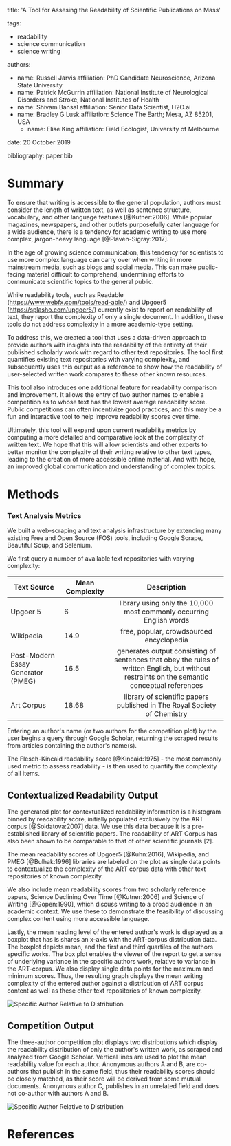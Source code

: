 title: 'A Tool for Assesing the Readability of Scientific Publications on Mass'

tags:
  - readability
  - science communication
  - science writing

authors:
  - name: Russell Jarvis
    affiliation: PhD Candidate Neuroscience, Arizona State University
  - name: Patrick McGurrin
    affiliation: National Institute of Neurological Disorders and Stroke, National Institutes of Health
  - name: Shivam Bansal
    affiliation: Senior Data Scientist, H2O.ai
  - name: Bradley G Lusk
    affiliation: Science The Earth; Mesa, AZ 85201, USA
	- name: Elise King
    affiliation: Field Ecologist, University of Melbourne



date: 20 October 2019

bibliography: paper.bib

# Summary
To ensure that writing is accessible to the general population, authors must consider the length of written text, as well as sentence structure, vocabulary, and other language features [@Kutner:2006]. While popular magazines, newspapers, and other outlets purposefully cater language for a wide audience, there is a tendency for academic writing to use more complex, jargon-heavy language [@Plavén-Sigray:2017].

In the age of growing science communication, this tendency for scientists to use more complex language can carry over when writing in more mainstream media, such as blogs and social media. This can make public-facing material difficult to comprehend, undermining efforts to communicate scientific topics to the general public.

While readability tools, such as Readable (https://www.webfx.com/tools/read-able/) and Upgoer5 (https://splasho.com/upgoer5/) currently exist to report on readability of text, they report the complexity of only a single document. In addition, these tools do not address complexity in a more academic-type setting.

To address this, we created a tool that uses a data-driven approach to provide authors with insights into the readability of the entirety of their published scholarly work with regard to other text repositories. The tool first quantifies existing text repositories with varying complexity, and subsequently uses this output as a reference to show how the readability of user-selected written work compares to these other known resources.

This tool also introduces one additional feature for readability comparison and improvement. It allows the entry of two author names to enable a competition as to whose text has the lowest average readability score. Public competitions can often incentivize good practices, and this may be a fun and interactive tool to help improve readability scores over time.

Ultimately, this tool will expand upon current readability metrics by computing a more detailed and comparative look at the complexity of written text. We hope that this will allow scientists and other experts to better monitor the complexity of their writing relative to other text types, leading to the creation of more accessible online material. And with hope, an improved global communication and understanding of complex topics.

# Methods

### Text Analysis Metrics
We built a web-scraping and text analysis infrastructure by extending many existing Free and Open Source (FOS) tools, including Google Scrape, Beautiful Soup, and Selenium.

We first query a number of available text repositories with varying complexity:

| Text Source | Mean Complexity | Description |
|----------|----------|:-------------:|
| Upgoer 5                            | 6   | library using only the 10,000 most commonly occurring English words |
| Wikipedia                               | 14.9 | free, popular, crowdsourced encyclopedia   |
| Post-Modern Essay Generator (PMEG)  | 16.5 | generates output consisting of sentences that obey the rules of written English, but without restraints on the semantic conceptual references   |
| Art Corpus                       | 18.68  | library of scientific papers published in The Royal Society of Chemistry |

Entering an author's name (or two authors for the competition plot) by the user begins a query through Google Scholar, returning the scraped results from articles containing the author's name(s).

The Flesch-Kincaid readability score [@Kincaid:1975] - the most commonly used metric to assess readability - is then used to quantify the complexity of all items.

## Contextualized Readability Output
The generated plot for contextualized readability information is a histogram binned by readability score, initially populated exclusively by the ART corpus [@Soldatova:2007] data. We use this data because it is a pre-established library of scientific papers. The readability of ART Corpus has also been shown to be comparable to that of other scientific journals [2].

The mean readability scores of Upgoer5 [@Kuhn:2016], Wikipedia, and PMEG [@Bulhak:1996] libraries are labeled on the plot as single data points to contextualize the complexity of the ART corpus data with other text repositories of known complexity.

We also include mean readability scores from two scholarly reference papers, Science Declining Over Time [@Kutner:2006] and Science of Writing [@Gopen:1990], which discuss writing to a broad audience in an academic context. We use these to demonstrate the feasibility of discussing complex content using more accessible language.

Lastly, the mean reading level of the entered author's work is displayed as a boxplot that has is shares an x-axis with the ART-corpus distribution data. The boxplot depicts mean, and the first and third quartiles of the authors specific works. The box plot enables the viewer of the report to get a sense of underlying variance in the specific authors work, relative to variance in the ART-corpus. We also display single data points for the maximum and minimum scores. Thus, the resulting graph displays the mean writing complexity of the entered author against a distribution of ART corpus content as well as these other text repositories of known complexity.

![Specific Author Relative to Distribution](figures/boxplot.png)


## Competition Output
The three-author competition plot displays two distributions which display the readability distribution of only the author's written work, as scraped and analyzed from Google Scholar. Vertical lines are used to plot the mean readability value for each author. Anonymous authors A and B, are co-authors that publish in the same field, thus their readability scores should be closely matched, as their score will be derived from some mutual documents. Anonymous author C, publishes in an unrelated field and does not co-author with authors A and B.

![Specific Author Relative to Distribution](figures/tournament.png)

# References
